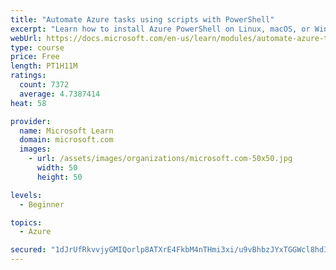 ```yaml
---
title: "Automate Azure tasks using scripts with PowerShell"
excerpt: "Learn how to install Azure PowerShell on Linux, macOS, or Windows and then connect to Azure and manage your resources."
webUrl: https://docs.microsoft.com/en-us/learn/modules/automate-azure-tasks-with-powershell/
type: course
price: Free
length: PT1H11M
ratings:
  count: 7372
  average: 4.7387414
heat: 58

provider:
  name: Microsoft Learn
  domain: microsoft.com
  images:
    - url: /assets/images/organizations/microsoft.com-50x50.jpg
      width: 50
      height: 50

levels:
  - Beginner

topics:
  - Azure

secured: "1dJrUfRkvvjyGMIQorlp8ATXrE4FkbM4nTHmi3xi/u9vBhbzJYxTGGWcl8hdIBUGYkPOMuABll/+qFKxTWMOHRejcg2bqHNHoLdAK4zbIV5WbsMxXpv7rcmYA95rTzmsyFjRxf+JARMF7d1erYPQHxZ21cmDqlvzpEzjxu+TS5vN/nQGByg0PXj85BIG45k4F/CrnonbRqb7bUN90Diu5p2wUCblsZmGvrLAwnR1YAI5uY+MCQE4pk45M6HWxBJtVKXE/wrqa92R08BoQSdO7t0tQL7uEYFsBbwDelR5bFcsscbWH2GJ9xNaY8ZGm2AZw1ykE32EqUnX1g8ubFu5fOxIHWR6gQ/hHWUuiMMT1tCa2KfwlUCwSJZz5S3TcZHV2/s9nUfdAUcPEUrK7ld47OXFb6KmwSe5H3av4EXFGgo=;4DxmDwyw2jvokIsYaO3nVw=="
---
```


